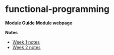 # functional-programming

**[Module Guide](https://warwick.ac.uk/fac/sci/dcs/teaching/material/cs141/cs141.pdf)**
**[Module webpage](https://warwick.ac.uk/fac/sci/dcs/teaching/material/cs141/)**

**Notes**
- [Week 1 notes](https://github.com/selin-k/functional-programming/blob/main/Week1/Intro.md)
- [Week 2 notes](https://github.com/selin-k/functional-programming/tree/main/Week2/Lists.md)
